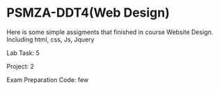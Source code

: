 # PSMZA-DDT4(Web Design)
Here is some simple assigments that finished in course Website Design.
Including html, css, Js, Jquery


Lab Task: 5

Project: 2

Exam Preparation Code: few
